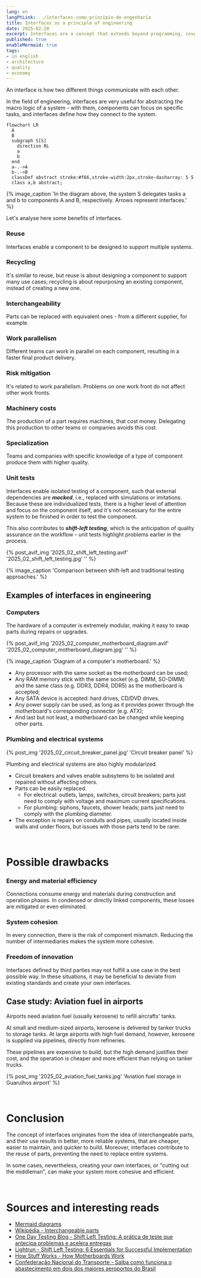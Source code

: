 ```yaml
---
lang: en
langPtLink: ../interfaces-como-principio-de-engenharia
title: Interfaces as a principle of engineering
date: 2025-02-20
excerpt: Interfaces are a concept that extends beyond programming, covering economy, industry and society.
published: true
enableMermaid: true
tags:
- in english
- architecture
- quality
- economy
---
```


An interface is how two different things communicate with each other.

In the field of engineering, interfaces are very useful for abstracting the macro logic of a system - with them, components can focus on specific tasks, and interfaces define how they connect to the system.

```mermaid
flowchart LR
  A
  B
  subgraph S[S]
    direction RL
    a
    b
  end
  a-.->A  
  b-.->B
  classDef abstract stroke:#f66,stroke-width:2px,stroke-dasharray: 5 5
  class a,b abstract;
```

{% image_caption 'In the diagram above, the system S delegates tasks a and b to components A and B, respectively. Arrows represent interfaces.' %}

Let's analyse here some benefits of interfaces.

### Reuse

Interfaces enable a component to be designed to support multiple systems.

### Recycling

It's similar to reuse, but reuse is about designing a component to support many use cases; recycling is about repurposing an existing component, instead of creating a new one.

### Interchangeability

Parts can be replaced with equivalent ones - from a different supplier, for example.

### Work parallelism

Different teams can work in parallel on each component, resulting in a faster final product delivery.

### Risk mitigation

It's related to work parallelism. Problems on one work front do not affect other work fronts.

### Machinery costs

The production of a part requires machines, that cost money. Delegating this production to other teams or companies avoids this cost.

### Specialization

Teams and companies with specific knowledge of a type of component produce them with higher quality.

### Unit tests

Interfaces enable isolated testing of a component, such that external dependencies are ***mocked***, i.e., replaced with simulations or imitations. Because these are individualized tests, there is a higher level of attention and focus on the component itself, and it's not necessary for the entire system to be finished in order to test the component.

This also contributes to ***shift-left testing***, which is the anticipation of quality assurance on the workflow - unit tests highlight problems earlier in the process.

{% post_avif_img '2025_02_shift_left_testing.avif' '2025_02_shift_left_testing.jpg' '' %}

{% image_caption 'Comparison between shift-left and traditional testing approaches.' %}

## Examples of interfaces in engineering

### Computers

The hardware of a computer is extremely modular, making it easy to swap parts during repairs or upgrades.

{% post_avif_img '2025_02_computer_motherboard_diagram.avif' '2025_02_computer_motherboard_diagram.jpg' '' %}

{% image_caption 'Diagram of a computer\'s motherboard.' %}

- Any processor with the same socket as the motherboard can be used;
- Any RAM memory stick with the same socket (e.g. DIMM, SO-DIMM) and the same class (e.g. DDR3, DDR4, DDR5) as the motherboard is accepted;
- Any SATA device is accepted: hard drives, CD/DVD drives.
- Any power supply can be used, as long as it provides power through the motherboard's corresponding connector (e.g. ATX);
- And last but not least, a motherboard can be changed while keeping other parts.

### Plumbing and electrical systems

{% post_img '2025_02_circuit_breaker_panel.jpg' 'Circuit breaker panel' %}

Plumbing and electrical systems are also highly modularized.

- Circuit breakers and valves enable subsytems to be isolated and repaired without affecting others.
- Parts can be easily replaced.
  - For electrical: outlets, lamps, switches, circuit breakers; parts just need to comply with voltage and maximum current specifications.
  - For plumbing: siphons, faucets, shower heads; parts just need to comply with the plumbing diameter.
- The exception is repairs on conduits and pipes, usually located inside walls and under floors, but issues with those parts tend to be rarer.

<br/>

# Possible drawbacks

### Energy and material efficiency

Connections consume energy and materials during construction and operation phases. In condensed or directly linked components, these losses are mitigated or even eliminated.

### System cohesion

In every connection, there is the risk of component mismatch. Reducing the number of intermediaries makes the system more cohesive.

### Freedom of innovation

Interfaces defined by third parties may not fulfill a use case in the best possible way. In these situations, it may be beneficial to deviate from existing standards and create your own interfaces.

## Case study: Aviation fuel in airports

Airports need aviation fuel (usually kerosene) to refill aircrafts' tanks.

At small and medium-sized airports, kerosene is delivered by tanker trucks to storage tanks. At large airports with high fuel demand, however, kerosene is supplied via pipelines, directly from refineries.

These pipelines are expensive to build, but the high demand justifies their cost, and the operation is cheaper and more efficient than relying on tanker trucks.

{% post_img '2025_02_aviation_fuel_tanks.jpg' 'Aviation fuel storage in Guarulhos airport' %}

<br/>

# Conclusion

The concept of interfaces originates from the idea of interchangeable parts, and their use results in better, more reliable systems, that are cheaper, easier to maintain, and quicker to build. Moreover, interfaces contribute to the reuse of parts, preventing the need to replace entire systems.

In some cases, nevertheless, creating your own interfaces, or "cutting out the middleman", can make your system more cohesive and efficient.

<br/>

# Sources and interesting reads

- [Mermaid diagrams](https://mermaid.live)
- [Wikipédia - Interchangeable parts](https://en.wikipedia.org/wiki/Interchangeable_parts)
- [One Day Testing Blog - Shift Left Testing: A prática de teste que antecipa problemas e acelera entregas](https://blog.onedaytesting.com.br/shift-left-testing/)
- [Lightrun - Shift Left Testing: 6 Essentials for Successful Implementation](https://lightrun.com/shift-left-testing/)
- [How Stuff Works - How Motherboards Work](https://computer.howstuffworks.com/motherboard1.htm)
- [Confederação Nacional do Transporte - Saiba como funciona o abastecimento em dois dos maiores aeroportos do Brasil](https://www.cnt.org.br/agencia-cnt/saiba-como-funciona-abastecimento-maiores-aeroportos)